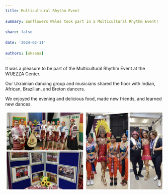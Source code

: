```yaml
---
title: Multicultural Rhythm Event

summary: Sunflowers Wales took part in a Multicultural Rhythm Event!

share: false

date: '2024-02-11' 

authors: [oksana]
---
```


It was a pleasure to be part of the Multicultural Rhythm Event at the WUEZZA Center. 

Our Ukrainian dancing group and musicians shared the floor with Indian, African, Brazilian, and Breton dancers.

We enjoyed the evening and delicious food, made new friends, and learned new dances.


<div style="margin-top: 0; text-align: center;"><img src="Rhythm-1.jpg" alt="Rhythm event" width="50%" style="display: inline; margin-top: 0;"/><img src="Rhythm-2.jpg" alt="Rhythm event" width="50%" style="display: inline; margin-top: 0;"/></div>
